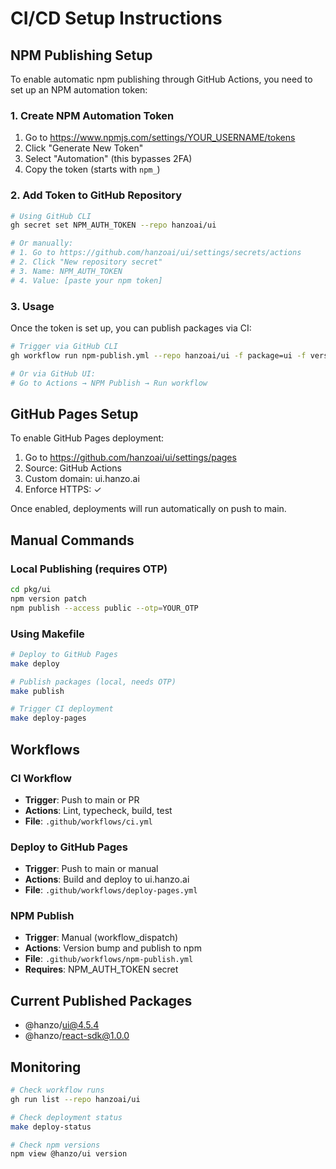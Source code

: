 # CI/CD Setup Instructions

## NPM Publishing Setup

To enable automatic npm publishing through GitHub Actions, you need to set up an NPM automation token:

### 1. Create NPM Automation Token

1. Go to https://www.npmjs.com/settings/YOUR_USERNAME/tokens
2. Click "Generate New Token"
3. Select "Automation" (this bypasses 2FA)
4. Copy the token (starts with `npm_`)

### 2. Add Token to GitHub Repository

```bash
# Using GitHub CLI
gh secret set NPM_AUTH_TOKEN --repo hanzoai/ui

# Or manually:
# 1. Go to https://github.com/hanzoai/ui/settings/secrets/actions
# 2. Click "New repository secret"
# 3. Name: NPM_AUTH_TOKEN
# 4. Value: [paste your npm token]
```

### 3. Usage

Once the token is set up, you can publish packages via CI:

```bash
# Trigger via GitHub CLI
gh workflow run npm-publish.yml --repo hanzoai/ui -f package=ui -f version_bump=patch

# Or via GitHub UI:
# Go to Actions → NPM Publish → Run workflow
```

## GitHub Pages Setup

To enable GitHub Pages deployment:

1. Go to https://github.com/hanzoai/ui/settings/pages
2. Source: GitHub Actions
3. Custom domain: ui.hanzo.ai
4. Enforce HTTPS: ✓

Once enabled, deployments will run automatically on push to main.

## Manual Commands

### Local Publishing (requires OTP)
```bash
cd pkg/ui
npm version patch
npm publish --access public --otp=YOUR_OTP
```

### Using Makefile
```bash
# Deploy to GitHub Pages
make deploy

# Publish packages (local, needs OTP)
make publish

# Trigger CI deployment
make deploy-pages
```

## Workflows

### CI Workflow
- **Trigger**: Push to main or PR
- **Actions**: Lint, typecheck, build, test
- **File**: `.github/workflows/ci.yml`

### Deploy to GitHub Pages
- **Trigger**: Push to main or manual
- **Actions**: Build and deploy to ui.hanzo.ai
- **File**: `.github/workflows/deploy-pages.yml`

### NPM Publish
- **Trigger**: Manual (workflow_dispatch)
- **Actions**: Version bump and publish to npm
- **File**: `.github/workflows/npm-publish.yml`
- **Requires**: NPM_AUTH_TOKEN secret

## Current Published Packages

- @hanzo/ui@4.5.4
- @hanzo/react-sdk@1.0.0

## Monitoring

```bash
# Check workflow runs
gh run list --repo hanzoai/ui

# Check deployment status
make deploy-status

# Check npm versions
npm view @hanzo/ui version
```